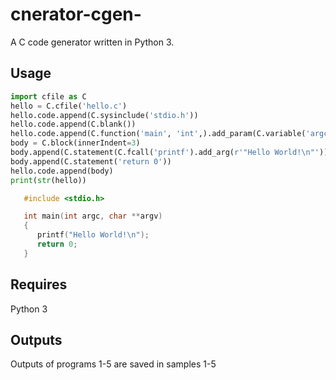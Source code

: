 # cnerator-cgen-

A C code generator written in Python 3.

## Usage

```python
import cfile as C
hello = C.cfile('hello.c')
hello.code.append(C.sysinclude('stdio.h'))
hello.code.append(C.blank())
hello.code.append(C.function('main', 'int',).add_param(C.variable('argc', 'int')).add_param(C.variable('argv', 'char', pointer=2)))
body = C.block(innerIndent=3)
body.append(C.statement(C.fcall('printf').add_arg(r'"Hello World!\n"')))
body.append(C.statement('return 0'))
hello.code.append(body)
print(str(hello))
```

```C
   #include <stdio.h>

   int main(int argc, char **argv)
   {
      printf("Hello World!\n");
      return 0;
   }   
```

## Requires

Python 3

## Outputs

Outputs of programs 1-5 are saved in samples 1-5

